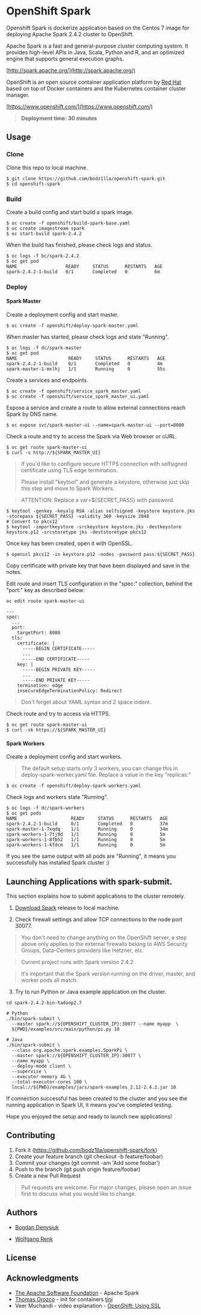 # OpenShift Spark

Openshift Spark is dockerize application based on the Centos 7 image for deploying Apache Spark 2.4.2 cluster to OpenShift.

Apache Spark is a fast and general-purpose cluster computing system. It provides high-level APIs in Java, Scala, Python and R, and an optimized engine that supports general execution graphs.

[http://spark.apache.org/](http://spark.apache.org/)

OpenShift is an open source container application platform by [Red Hat](https://www.redhat.com) based on top of Docker containers and the Kubernetes container cluster manager.

[https://www.openshift.com/](https://www.openshift.com/)

> **Deployment time: 30 minutes**

## Usage

### Clone

Clone this repo to local machine.

```
$ git clone https://github.com/bodz1lla/openshift-spark.git
$ cd openshift-spark
```

### Build

Create a build config and start build a spark image.

```
$ oc create -f openshift/build-spark-base.yaml
$ oc create imagestream spark
$ oc start-build spark-2.4.2
```
When the build has finished, please check logs and status.

```
$ oc logs -f bc/spark-2.4.2
$ oc get pod
NAME                  READY     STATUS      RESTARTS   AGE
spark-2.4.2-1-build   0/1       Completed   0          6m
```

### Deploy

#### Spark Master

Create a deployment config and start master.

```
$ oc create -f openshift/deploy-spark-master.yaml
```

When master has started, please check logs and state "Running".

```
$ oc logs -f dc/spark-master
$ oc get pod
NAME                   READY     STATUS      RESTARTS   AGE
spark-2.4.2-1-build    0/1       Completed   0          4m
spark-master-1-mxlhj   1/1       Running     0          55s
```

Create a services and endpoints.

```
$ oc create -f openshift/service_spark_master.yaml
$ oc create -f openshift/service_spark_master_ui.yaml
```

Expose a service and create a route to allow external connections reach Spark by DNS name.

```
$ oc expose svc/spark-master-ui --name=spark-master-ui --port=8080

```
Check a route and try to access the Spark via Web browser or cURL.

```
$ oc get route spark-master-ui
$ curl -s http://${SPARK_MASTER_UI}
```

> If you'd like to configure secure HTTPS connection with selfsigned certificate using TLS edge termination.
>
> Please install "keytool" and generate a keystore, otherwise just skip this step and move to Spark Workers.

> ATTENTION: Replace a var=${SECRET_PASS} with password.

```
$ keytool -genkey -keyalg RSA -alias selfsigned -keystore keystore.jks -storepass ${SECRET_PASS} -validity 360 -keysize 2048
# Convert to pkcs12
$ keytool -importkeystore -srckeystore keystore.jks -destkeystore keystore.p12 -srcstoretype jks -deststoretype pkcs12
```

Once key has been created, open it with OpenSSL.

```
$ openssl pkcs12 -in keystore.p12 -nodes -password pass:${SECRET_PASS}

```

Copy certificate with private key that have been displayed and save in the notes.

Edit route and insert TLS configuration in the "spec:" collection,  behind the "port:" key as described below:

```
oc edit route spark-master-ui

---
spec:
  ...
  port:
    targetPort: 8080
  tls:
    certificate: |
      -----BEGIN CERTIFICATE-----
      ...
      -----END CERTIFICATE-----
    key: |
      -----BEGIN PRIVATE KEY-----
      ...
      -----END PRIVATE KEY-----
    termination: edge
    insecureEdgeTerminationPolicy: Redirect    
```

> Don't forget about YAML syntax and 2 space indent.

Check route and try to access via HTTPS.

```
$ oc get route spark-master-ui
$ curl -sk https://${SPARK_MASTER_UI}
```

#### Spark Workers

Create a deployment config and start workers.

> The default setup starts only 3 workers, you can change this in deploy-spark-worker.yaml file. Replace a value in the key "replicas:"

```
$ oc create -f openshift/deploy-spark-workers.yaml
```

Check logs and workers state "Running".
```
$ oc logs -f dc/spark-workers
$ oc get pods
NAME                    READY     STATUS      RESTARTS   AGE
spark-2.4.2-1-build     0/1       Completed   0          37m
spark-master-1-7xqdq    1/1       Running     0          34m
spark-workers-1-7tj9d   1/1       Running     0          5m
spark-workers-1-8fbh2   1/1       Running     0          5m
spark-workers-1-kfdcm   1/1       Running     0          5m
```

If you see the same output with all pods are "Running", it means you successfully has installed Spark cluster :)

## Launching Applications with spark-submit.

This section explains how to submit applications to the cluster remotely.

1. [Download Spark](https://spark.apache.org/downloads.html) release to local machine.

2. Check firewall settings and allow TCP connections to the node port 30077.  

> You don't need to change anything on the OpenShift server, a step above only applies to the external firewalls belong to AWS Security Groups, Data-Centers providers like Hetzner, etc.

> Current project runs with Spark version 2.4.2.

> It’s important that the Spark version running on the driver, master, and worker pods all match.

3. Try to run Python or Java example application on the cluster.

```
cd spark-2.4.2-bin-hadoop2.7

# Python
./bin/spark-submit \
  --master spark://${OPENSHIFT_CLUSTER_IP}:30077 --name myapp  \
  ${PWD}/examples/src/main/python/pi.py 10

# Java
./bin/spark-submit \
  --class org.apache.spark.examples.SparkPi \
  --master spark://${OPENSHIFT_CLUSTER_IP}:30077 \
  --name myapp \
  --deploy-mode client \
  --supervise \
  --executor-memory 4G \
  --total-executor-cores 100 \
  local://${PWD}/examples/jars/spark-examples_2.12-2.4.2.jar 10
```
If connection successful has been created to the cluster and you see the running application in Spark UI, it means you've completed testing.

Hope you enjoyed the setup and ready to launch new applications!

## Contributing

1. Fork it (https://github.com/bodz1lla/openshift-spark/fork)
2. Create your feature branch (git checkout -b feature/foobar)
3. Commit your changes (git commit -am 'Add some foobar')
4. Push to the branch (git push origin feature/foobar)
5. Create a new Pull Request

>Pull requests are welcome. For major changes, please open an issue first to discuss what you would like to change.

## Authors

* [Bogdan Denysiuk](https://github.com/bodz1lla)

* [Wolfgang Renk](https://github.com/wrenkredhat)

## License

## Acknowledgments

* [The Apache Software Foundation](https://github.com/apache) - Apache Spark
* [Thomas Orozco](https://github.com/krallin) - init for containers [tini](https://github.com/krallin/tini)
* Veer Muchandi - video explanation - [OpenShift: Using SSL](https://www.youtube.com/watch?v=rpT5qwcL3bE)
